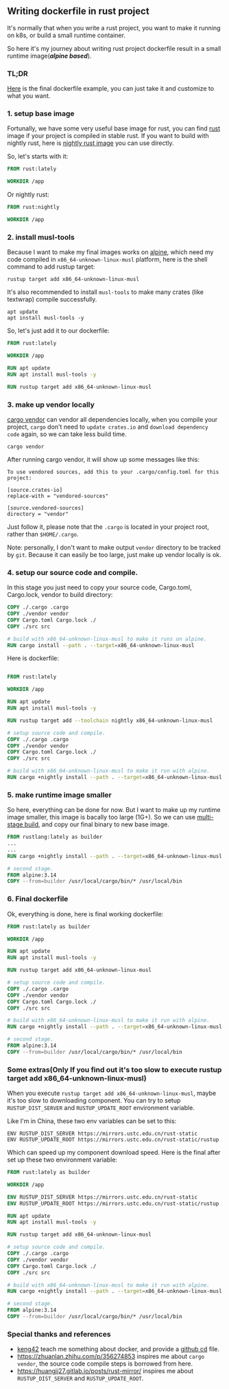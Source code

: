 ## Writing dockerfile in rust project
It's normally that when you write a rust project, you want to make it running on k8s, or build a small runtime container.

So here it's my journey about writing rust project dockerfile result in a small runtime image(***alpine based***).

### TL;DR
[Here](#6-final-dockerfile) is the final dockerfile example, you can just take it and customize to what you want.

### 1. setup base image
Fortunally, we have some very useful base image for rust, you can find [rust](https://hub.docker.com/_/rust) image if your project is compiled in stable rust.  If you want to build with nightly rust, here is [nightly rust image](https://hub.docker.com/r/rustlang/rust) you can use directly.

So, let's starts with it:
```dockerfile
FROM rust:lately

WORKDIR /app
```

Or nightly rust:
```dockerfile
FROM rust:nightly

WORKDIR /app
```

### 2. install musl-tools
Because I want to make my final images works on [alpine](https://hub.docker.com/_/alpine), which need my code compiled in `x86_64-unknown-linux-musl` platform, here is the shell command to add rustup target:
```shell
rustup target add x86_64-unknown-linux-musl
```

It's also recommended to install `musl-tools` to make many crates (like textwrap) compile successfully.
```shell
apt update
apt install musl-tools -y
```

So, let's just add it to our dockerfile:

```dockerfile
FROM rust:lately

WORKDIR /app

RUN apt update
RUN apt install musl-tools -y

RUN rustup target add x86_64-unknown-linux-musl
```

### 3. make up vendor locally
[cargo vendor](https://doc.rust-lang.org/cargo/commands/cargo-vendor.html) can vendor all dependencies locally, when you compile your project, `cargo` don't need to `update crates.io` and `download dependency code` again, so we can take less build time.
```shell
cargo vendor
```

After running cargo vendor, it will show up some messages like this:

```text
To use vendored sources, add this to your .cargo/config.toml for this project:

[source.crates-io]
replace-with = "vendored-sources"

[source.vendored-sources]
directory = "vendor"
```

Just follow it, please note that the `.cargo` is located in your project root, rather than `$HOME/.cargo`.

Note: personally, I don't want to make output `vendor` directory to be tracked by `git`.  Because it can easily be too large, just make up vendor locally is ok.

### 4. setup our source code and compile.
In this stage you just need to copy your source code, Cargo.toml, Cargo.lock, vendor to build directory:
```dockerfile
COPY ./.cargo .cargo
COPY ./vendor vendor
COPY Cargo.toml Cargo.lock ./
COPY ./src src

# build with x86_64-unknown-linux-musl to make it runs on alpine.
RUN cargo install --path . --target=x86_64-unknown-linux-musl
```

Here is dockerfile:
```dockerfile

FROM rust:lately

WORKDIR /app

RUN apt update
RUN apt install musl-tools -y

RUN rustup target add --toolchain nightly x86_64-unknown-linux-musl

# setup source code and compile.
COPY ./.cargo .cargo
COPY ./vendor vendor
COPY Cargo.toml Cargo.lock ./
COPY ./src src

# build with x86_64-unknown-linux-musl to make it run with alpine.
RUN cargo +nightly install --path . --target=x86_64-unknown-linux-musl
```

### 5. make runtime image smaller
So here, everything can be done for now.  But I want to make up my runtime image smaller, this image is bacally too large (1G+).  So we can use [multi-stage build](https://docs.docker.com/develop/develop-images/multistage-build/), and copy our final binary to new base image.
```dockerfile
FROM rustlang:lately as builder
...
...
RUN cargo +nightly install --path . --target=x86_64-unknown-linux-musl

# second stage.
FROM alpine:3.14
COPY --from=builder /usr/local/cargo/bin/* /usr/local/bin
```

### 6. Final dockerfile
Ok, everything is done, here is final working dockerfile:
```dockerfile
FROM rust:lately as builder

WORKDIR /app

RUN apt update
RUN apt install musl-tools -y

RUN rustup target add x86_64-unknown-linux-musl

# setup source code and compile.
COPY ./.cargo .cargo
COPY ./vendor vendor
COPY Cargo.toml Cargo.lock ./
COPY ./src src

# build with x86_64-unknown-linux-musl to make it run with alpine.
RUN cargo +nightly install --path . --target=x86_64-unknown-linux-musl

# second stage.
FROM alpine:3.14
COPY --from=builder /usr/local/cargo/bin/* /usr/local/bin
```

### Some extras(Only If you find out it's too slow to execute rustup target add x86_64-unknown-linux-musl)
When you execute `rustup target add x86_64-unknown-linux-musl`, maybe it's too slow to downloading component.  You can try to setup `RUSTUP_DIST_SERVER` and `RUSTUP_UPDATE_ROOT` environment variable.

Like I'm in China, these two env variables can be set to this:
```shell
ENV RUSTUP_DIST_SERVER https://mirrors.ustc.edu.cn/rust-static
ENV RUSTUP_UPDATE_ROOT https://mirrors.ustc.edu.cn/rust-static/rustup
```

Which can speed up my component download speed.  Here is the final after set up these two environment variable:

```dockerfile
FROM rust:lately as builder

WORKDIR /app

ENV RUSTUP_DIST_SERVER https://mirrors.ustc.edu.cn/rust-static
ENV RUSTUP_UPDATE_ROOT https://mirrors.ustc.edu.cn/rust-static/rustup

RUN apt update
RUN apt install musl-tools -y

RUN rustup target add x86_64-unknown-linux-musl

# setup source code and compile.
COPY ./.cargo .cargo
COPY ./vendor vendor
COPY Cargo.toml Cargo.lock ./
COPY ./src src

# build with x86_64-unknown-linux-musl to make it run with alpine.
RUN cargo +nightly install --path . --target=x86_64-unknown-linux-musl

# second stage.
FROM alpine:3.14
COPY --from=builder /usr/local/cargo/bin/* /usr/local/bin
```

### Special thanks and references
- [keng42](https://github.com/keng42) teach me something about docker, and provide a [github cd](https://github.com/WindSoilder/hors/pull/54) file.
- https://zhuanlan.zhihu.com/p/356274853 inspires me about `cargo vendor`, the source code compile steps is borrowed from here.
- https://huangjj27.gitlab.io/posts/rust-mirror/ inspires me about `RUSTUP_DIST_SERVER` and `RUSTUP_UPDATE_ROOT`.
